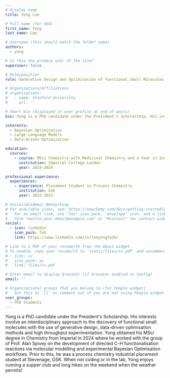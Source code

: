 ```yaml
---
# Display name
title: Yong Lee

# Full name (for SEO)
first_name: Yong
last_name: Lee

# Username (this should match the folder name)
authors:
  - yong

# Is this the primary user of the site?
superuser: false

# Role/position
role: Generative Design and Optimisation of Functional Small Molecules

# Organizations/Affiliations
# organizations:
#   - name: Stanford University
#     url: ''

# Short bio (displayed in user profile at end of posts)
bio: Yong is a PhD candidate under the President's Scholarship. His interests involve an interdisciplinary approach to the discovery of functional small molecules with the use of generative design, data-driven optimisation methods and high throughput experimentation. Yong obtained his MSci degree in Chemistry from Imperial in 2024 where he worked with the group of Prof. Alan Spivey on the development of directed C-H functionalisation reactions via molecular modelling and experimental Bayesian Optimisation workflows. Prior to this, he was a process chemistry industrial placement student at Stevenage, GSK. When not coding or in the lab, Yong enjoys running a supper club and long hikes on the weekend when the weather permits!

interests:
  - Bayesian Optimization
  - Large Language Models
  - Data-Driven Optimization

education:
  courses:
    - course: MSci Chemistry with Medicinal Chemistry and a Year in Industry 
      institution: Imperial College London
      year: 2019-2024

professional experience:
  experiences:
    - experience: Placement Student in Process Chemistry
      institution: GSK
      year: 2022-2023

# Social/Academic Networking
# For available icons, see: https://wowchemy.com/docs/getting-started/page-builder/#icons
#   For an email link, use "fas" icon pack, "envelope" icon, and a link in the
#   form "mailto:your-email@example.com" or "#contact" for contact widget.
social:
  - icon: linkedin
    icon_pack: fab
    link: https://www.linkedin.com/in/leeyongle26/

# Link to a PDF of your resume/CV from the About widget.
# To enable, copy your resume/CV to `static/files/cv.pdf` and uncomment the lines below.
# - icon: cv
#   icon_pack: ai
#   link: files/cv.pdf

# Enter email to display Gravatar (if Gravatar enabled in Config)
email: ''

# Organizational groups that you belong to (for People widget)
#   Set this to `[]` or comment out if you are not using People widget.
user_groups:
  - PhD Students
---
```


Yong is a PhD candidate under the President's Scholarship. His interests involve an interdisciplinary approach to the discovery of functional small molecules with the use of generative design, data-driven optimisation methods and high throughput experimentation. Yong obtained his MSci degree in Chemistry from Imperial in 2024 where he worked with the group of Prof. Alan Spivey on the development of directed C-H functionalisation reactions via molecular modelling and experimental Bayesian Optimisation workflows. Prior to this, he was a process chemistry industrial placement student at Stevenage, GSK. When not coding or in the lab, Yong enjoys running a supper club and long hikes on the weekend when the weather permits!